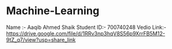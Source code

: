 # Machine-Learning 
Name :- Aaqib Ahmed Shaik
Student ID:- 700740248
Vedio Link:- https://drive.google.com/file/d/1RRv3np3hqV8S56p9XrrFB5M12-9tZ_q7/view?usp=share_link
